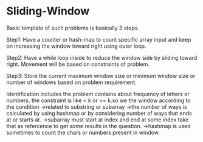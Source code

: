 # Sliding-Window


Basic template of such problems is basically 3 steps.

Step1: Have a counter or hash-map to count specific array input and keep on increasing the window toward right using outer loop.

Step2: Have a while loop inside to reduce the window side by sliding toward right. Movement will be based on constraints of problem.

Step3: Store the current maximum window size or minimum window size or number of windows based on problem requirement.

Identification includes the problem contains about frequency of letters or numbers. the constraint is like < k or >= k.so we the window according to the condition
->related to substring or subarray
->the number of ways is calculated by using hashmap or by considering number of ways that ends at or starts at.
->subarray must start at index and end at some index take that as refercence to get some results in the question.
->hashmap is used sometimes to count the chars or numbers present in window.
